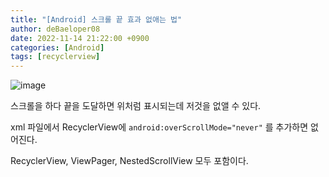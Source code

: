 ```yaml
---
title: "[Android] 스크롤 끝 효과 없애는 법"
author: deBaeloper08
date: 2022-11-14 21:22:00 +0900
categories: [Android]
tags: [recyclerview]
---
```


![image](https://user-images.githubusercontent.com/50603217/201655753-765366b7-21e9-489a-9ae8-c98312bb4cd3.png)

스크롤을 하다 끝을 도달하면 위처럼 표시되는데 저것을 없앨 수 있다.

xml 파일에서 RecyclerView에 `android:overScrollMode="never"` 를 추가하면 없어진다.

RecyclerView, ViewPager, NestedScrollView 모두 포함이다.
